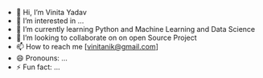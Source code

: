 - 👋 Hi, I’m Vinita Yadav 
- 👀 I’m interested in ...
- 🌱 I’m currently learning Python and Machine Learning and Data Science
- 💞️ I’m looking to collaborate on on open Source Project
- 📫 How to reach me [vinitanik@gmail.com]
- 😄 Pronouns: ...
- ⚡ Fun fact: ...

<!---
vininik/vininik is a ✨ special ✨ repository because its `README.md` (this file) appears on your GitHub profile.
You can click the Preview link to take a look at your changes.
--->
